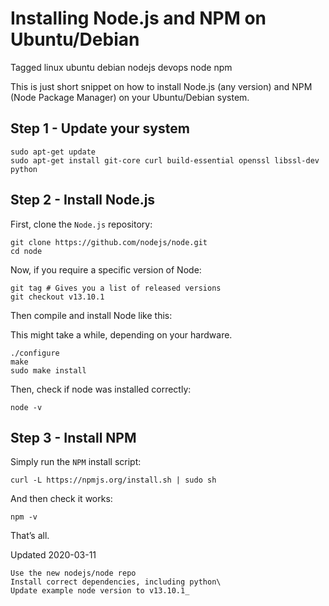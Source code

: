
# Installing Node.js and NPM on Ubuntu/Debian


Tagged linux ubuntu debian nodejs devops node npm

This is just short snippet on how to install Node.js (any version) and NPM (Node Package Manager) on your Ubuntu/Debian system.

## Step 1 - Update your system

```
sudo apt-get update
sudo apt-get install git-core curl build-essential openssl libssl-dev python
```

## Step 2 - Install Node.js

First, clone the `Node.js` repository:

```
git clone https://github.com/nodejs/node.git
cd node
```

Now, if you require a specific version of Node:

```
git tag # Gives you a list of released versions
git checkout v13.10.1
```

Then compile and install Node like this:

This might take a while, depending on your hardware.

```
./configure
make
sudo make install
```

Then, check if node was installed correctly:

```
node -v

```

## Step 3 - Install NPM

Simply run the `NPM` install script:

```
curl -L https://npmjs.org/install.sh | sudo sh

```

And then check it works:

```
npm -v

```

That’s all.

Updated 2020-03-11

    Use the new nodejs/node repo
    Install correct dependencies, including python\
    Update example node version to v13.10.1_

